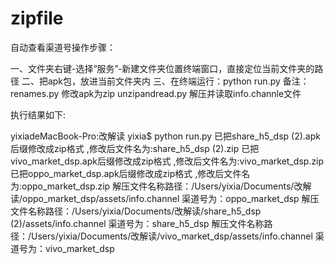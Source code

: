 # zipfile

自动查看渠道号操作步骤：


一、文件夹右键-选择“服务”-新建文件夹位置终端窗口，直接定位当前文件夹的路径
二、把apk包，放进当前文件夹内
三、在终端运行：python run.py
备注： renames.py   修改apk为zip     unzipandread.py   解压并读取info.channle文件



执行结果如下:

yixiadeMacBook-Pro:改解读 yixia$ python run.py
已把share_h5_dsp (2).apk后缀修改成zip格式 ,修改后文件名为:share_h5_dsp (2).zip
已把vivo_market_dsp.apk后缀修改成zip格式 ,修改后文件名为:vivo_market_dsp.zip
已把oppo_market_dsp.apk后缀修改成zip格式 ,修改后文件名为:oppo_market_dsp.zip
解压文件名称路径：/Users/yixia/Documents/改解读/oppo_market_dsp/assets/info.channel
渠道号为：oppo_market_dsp
解压文件名称路径：/Users/yixia/Documents/改解读/share_h5_dsp (2)/assets/info.channel
渠道号为：share_h5_dsp
解压文件名称路径：/Users/yixia/Documents/改解读/vivo_market_dsp/assets/info.channel
渠道号为：vivo_market_dsp

